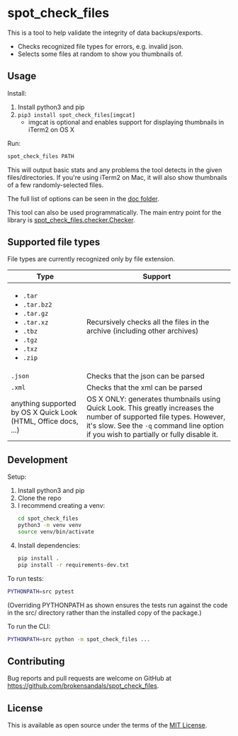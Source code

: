 # spot\_check\_files

This is a tool to help validate the integrity of data backups/exports.

- Checks recognized file types for errors, e.g. invalid json.
- Selects some files at random to show you thumbnails of.

## Usage

Install:

1. Install python3 and pip
2. `pip3 install spot_check_files[imgcat]`
    - imgcat is optional and enables support for displaying thumbnails in iTerm2 on OS X

Run:

```bash
spot_check_files PATH
```

This will output basic stats and any problems the tool detects in the given files/directories.
If you're using iTerm2 on Mac, it will also show thumbnails of a few randomly-selected files.

The full list of options can be seen in the [doc folder](doc/).

This tool can also be used programmatically.
The main entry point for the library is [spot_check_files.checker.Checker](src/spot_check_files/checker.py).

## Supported file types

File types are currently recognized only by file extension.

<table>
    <thead>
        <tr>
            <th>Type</th>
            <th>Support</th>
        </tr>
    </thead>
    <tbody>
        <tr>
            <td>
                <ul>
                    <li><code>.tar</code></li>
                    <li><code>.tar.bz2</code></li>
                    <li><code>.tar.gz</code></li>
                    <li><code>.tar.xz</code></li>
                    <li><code>.tbz</code></li>
                    <li><code>.tgz</code></li>
                    <li><code>.txz</code></li>
                    <li><code>.zip</code></li>
                </ul>
            </td>
            <td>Recursively checks all the files in the archive (including other archives)</td>
        </tr>
        <tr>
            <td><code>.json</code></td>
            <td>Checks that the json can be parsed</td>
        </tr>
        <tr>
            <td><code>.xml</code></td>
            <td>Checks that the xml can be parsed</td>
        </tr>
        <tr>
            <td>anything supported by OS X Quick Look (HTML, Office docs, ...)</td>
            <td>OS X ONLY: generates thumbnails using Quick Look. This greatly increases the number of supported file types. However, it's slow. See the <code>-q</code> command line option if you wish to partially or fully disable it.</td>
        </tr>
    </tbody>
</table>

## Development

Setup:

1. Install python3 and pip
2. Clone the repo
3. I recommend creating a venv:
    ```bash
    cd spot_check_files
    python3 -m venv venv
    source venv/bin/activate
    ```
4. Install dependencies:
    ```bash
   pip install .
   pip install -r requirements-dev.txt
    ```

To run tests:

```bash
PYTHONPATH=src pytest
```

(Overriding PYTHONPATH as shown ensures the tests run against the code in the src/ directory rather than the installed copy of the package.)

To run the CLI:

```bash
PYTHONPATH=src python -m spot_check_files ...
```

## Contributing

Bug reports and pull requests are welcome on GitHub at https://github.com/brokensandals/spot_check_files.

## License

This is available as open source under the terms of the [MIT License](https://opensource.org/licenses/MIT).
